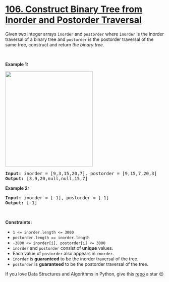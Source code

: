 # [106. Construct Binary Tree from Inorder and Postorder Traversal][title]

<p>Given two integer arrays <code>inorder</code> and <code>postorder</code> where <code>inorder</code> is the inorder traversal of a binary tree and <code>postorder</code> is the postorder traversal of the same tree, construct and return <em>the binary tree</em>.</p>
<p> </p>
<p><strong>Example 1:</strong></p>
<img alt="" src="https://assets.leetcode.com/uploads/2021/02/19/tree.jpg" style="width: 277px; height: 302px;"/>
<pre><strong>Input:</strong> inorder = [9,3,15,20,7], postorder = [9,15,7,20,3]
<strong>Output:</strong> [3,9,20,null,null,15,7]
</pre>
<p><strong>Example 2:</strong></p>
<pre><strong>Input:</strong> inorder = [-1], postorder = [-1]
<strong>Output:</strong> [-1]
</pre>
<p> </p>
<p><strong>Constraints:</strong></p>
<ul>
<li><code>1 &lt;= inorder.length &lt;= 3000</code></li>
<li><code>postorder.length == inorder.length</code></li>
<li><code>-3000 &lt;= inorder[i], postorder[i] &lt;= 3000</code></li>
<li><code>inorder</code> and <code>postorder</code> consist of <strong>unique</strong> values.</li>
<li>Each value of <code>postorder</code> also appears in <code>inorder</code>.</li>
<li><code>inorder</code> is <strong>guaranteed</strong> to be the inorder traversal of the tree.</li>
<li><code>postorder</code> is <strong>guaranteed</strong> to be the postorder traversal of the tree.</li>
</ul>


If you love Data Structures and Algorithms in Python, give this [repo][me] a star :wink:

[title]: https://leetcode.com/problems/construct-binary-tree-from-inorder-and-postorder-traversal
[me]: https://github.com/bumblebee211196/awesome-python-leetcode